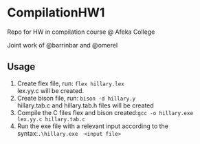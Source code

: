 # CompilationHW1
Repo for HW in compilation course @ Afeka College

Joint work of @barrinbar and @omerel

## Usage
1. Create flex file, run: `flex hillary.lex`<br/>lex.yy.c will be created.
2. Create bison file, run: `bison -d hillary.y`<br/>hillary.tab.c and hillary.tab.h files will be created
3. Compile the C files flex and bison created:`gcc -o hillary.exe  lex.yy.c hillary.tab.c`
4. Run the exe file with a relevant input according to the syntax:`.\hillary.exe  <input file>`
